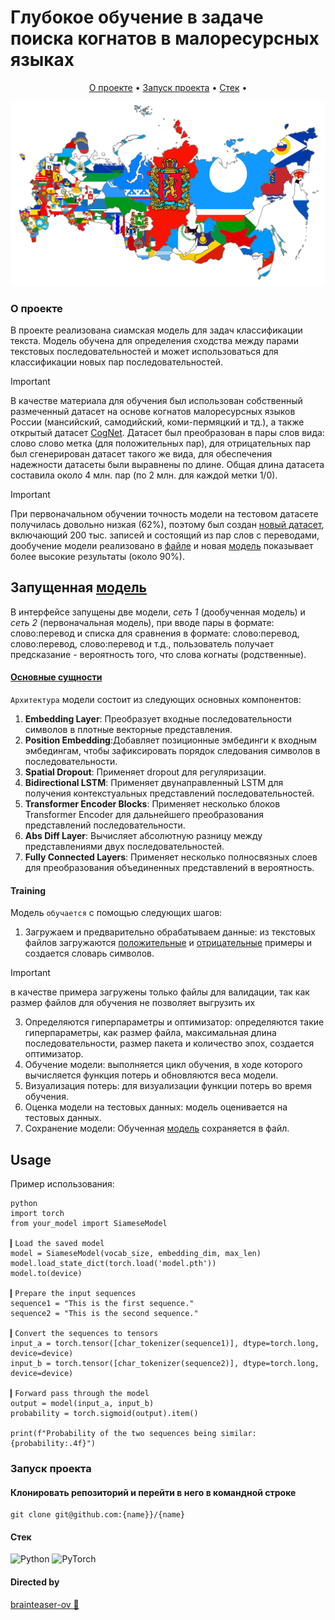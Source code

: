 # Глубокое обучение в задаче поиска когнатов в малоресурсных языках

<p align="center">
  <a href="#о-проекте">О проекте</a> •
  <a href="#запуск-проекта">Запуск проекта</a> •
  <a href="#стек">Стек</a> •

<p align="center">
  <img src="/Flag-maps_of_the_subjects_of_Russia.png" alt="Siamese Text Classification
" width="738">
</p>


### О проекте 
В проекте реализована сиамская модель для задач классификации текста. Модель обучена для определения сходства между парами текстовых последовательностей и может использоваться для классификации новых пар последовательностей.

> [!IMPORTANT]
> В качестве материала для обучения был использован собственный размеченный датасет на основе когнатов малоресурсных языков России (мансийский, самодийский, коми-пермяцкий и тд.), а также открытый датасет [CogNet](https://github.com/kbatsuren/CogNet). Датасет был преобразован в пары слов вида: слово слово метка (для положительных пар), для отрицательных пар был сгенерирован датасет такого же вида, для обеспечения надежности датасеты были выравнены по длине. Общая длина датасета составила около 4 млн. пар (по 2 млн. для каждой метки 1/0).

> [!IMPORTANT]
> При первоначальном обучении точность модели на тестовом датасете получилась довольно низкая (62%), поэтому был создан [новый датасет](https://github.com/brainteaser-ov/diplom/blob/main/all_text.txt), включающий 200 тыс. записей и состоящий из пар слов с переводами, дообучение модели реализовано в [файле](https://github.com/brainteaser-ov/diplom/blob/main/torch_cognates2.ipynb) и новая [модель](https://github.com/brainteaser-ov/diplom/blob/main/model_full.pth) показывает более высокие результаты (около 90%).


## Запущенная [модель](https://cognates.hopto.org)
В интерфейсе запущены две модели, *сеть 1* (дообученная модель) и *сеть 2* (первоначальная модель), при вводе пары в формате: слово:перевод и списка для сравнения в формате: слово:перевод, слово:перевод, слово:перевод и т.д., пользователь получает предсказание - вероятность того, что слова когнаты (родственные).

#### [Основные сущности](https://github.com/brainteaser-ov/diplom/blob/main/torch_cognates.ipynb)

`Архитектура` модели состоит из следующих основных компонентов:
1. **Embedding Layer**: Преобразует входные последовательности символов в плотные векторные представления.
2. **Position Embedding**:Добавляет позиционные эмбединги к входным эмбедингам, чтобы зафиксировать порядок следования символов в последовательности.
3. **Spatial Dropout**: Применяет dropout для регуляризации.
4. **Bidirectional LSTM**: Применяет двунаправленный LSTM для получения контекстуальных представлений последовательностей.
5. **Transformer Encoder Blocks**: Применяет несколько блоков Transformer Encoder для дальнейшего преобразования представлений последовательности.
6. **Abs Diff Layer**: Вычисляет абсолютную разницу между представлениями двух последовательностей.
7. **Fully Connected Layers**: Применяет несколько полносвязных слоев для преобразования объединенных представлений в вероятность.

#### Training

Модель `обучается` с помощью следующих шагов:

1. Загружаем и предварительно обрабатываем данные: из текстовых файлов загружаются [положительные](https://github.com/brainteaser-ov/diplom/blob/main/positive_test.txt) и [отрицательные](https://github.com/brainteaser-ov/diplom/blob/main/negative_test.txt) примеры и создается словарь символов.
   
> [!IMPORTANT]
> в качестве примера загружены только файлы для валидации, так как размер файлов для обучения не позволяет выгрузить их

3. Определяются гиперпараметры и оптимизатор: определяются такие гиперпараметры, как размер файла, максимальная длина последовательности, размер пакета и количество эпох, создается оптимизатор.
4. Обучение модели: выполняется цикл обучения, в ходе которого вычисляется функция потерь и обновляются веса модели.
5. Визуализация потерь: для визуализации функции потерь во время обучения.
6. Оценка модели на тестовых данных: модель оценивается на тестовых данных.
7. Сохранение модели: Обученная [модель](https://github.com/brainteaser-ov/diplom/blob/main/model.pth) сохраняется в файл.

## Usage

Пример использования: 
```
python
import torch
from your_model import SiameseModel

▎Load the saved model
model = SiameseModel(vocab_size, embedding_dim, max_len)
model.load_state_dict(torch.load('model.pth'))
model.to(device)

▎Prepare the input sequences
sequence1 = "This is the first sequence."
sequence2 = "This is the second sequence."

▎Convert the sequences to tensors
input_a = torch.tensor([char_tokenizer(sequence1)], dtype=torch.long, device=device)
input_b = torch.tensor([char_tokenizer(sequence2)], dtype=torch.long, device=device)

▎Forward pass through the model
output = model(input_a, input_b)
probability = torch.sigmoid(output).item()

print(f"Probability of the two sequences being similar: {probability:.4f}")

```

### Запуск проекта

#### Клонировать репозиторий и перейти в него в командной строке
```
git clone git@github.com:{name}}/{name}
```


#### Стек
![Python](https://img.shields.io/badge/python-3670A0?style=for-the-badge&logo=python&logoColor=ffdd54) 
![PyTorch](https://img.shields.io/badge/PyTorch-%23EE4C2C.svg?style=for-the-badge&logo=PyTorch&logoColor=white)

#### Directed by 


[brainteaser-ov 💛](https://github.com/brainteaser-ov)  
